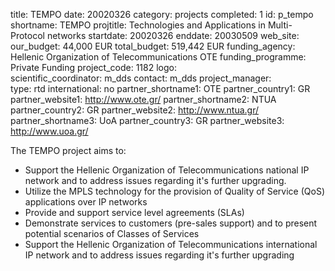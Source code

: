 title: TEMPO
date:  20020326
category: projects
completed: 1
id: p_tempo
shortname: TEMPO
projtitle: Technologies and Applications in Multi-Protocol networks
startdate: 20020326
enddate: 20030509
web_site:  
our_budget: 44,000 EUR
total_budget: 519,442 EUR
funding_agency: Hellenic Organization of Telecommunications OTE
funding_programme: Private Funding
project_code: 1182
logo:   
scientific_coordinator: m_dds
contact: m_dds
project_manager:  
type: rtd
international: no
partner_shortname1: OTE
partner_country1: GR
partner_website1: http://www.ote.gr/
partner_shortname2: NTUA
partner_country2: GR
partner_website2: http://www.ntua.gr/
partner_shortname3: UoA
partner_country3: GR
partner_website3: http://www.uoa.gr/

The TEMPO project aims to:
<ul>
	<li>
		Support the Hellenic Organization of Telecommunications national IP network and to address issues regarding it's further upgrading.
	</li>
	<li>
		Utilize the MPLS technology for the provision of Quality of Service (QoS) applications over IP networks
	</li>
	<li>
		Provide and support service level agreements (SLAs)
	</li>
	<li>
		Demonstrate services to customers (pre-sales support) and to present potential scenarios of Classes of Services
	</li>
	<li>
		Support the Hellenic Organization of Telecommunications international IP network and to address issues regarding it's further upgrading
	</li>
</ul>
